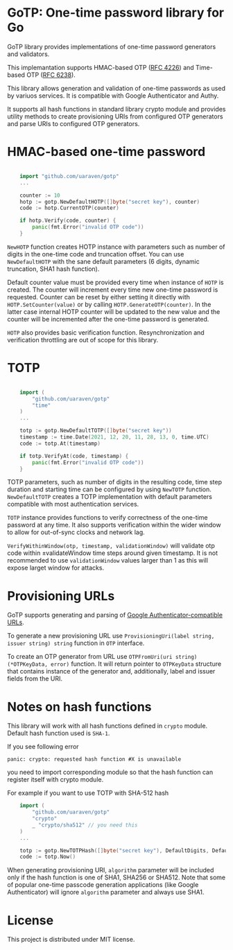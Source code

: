 # GoTP: One-time password library for Go

GoTP library provides implementations of one-time password generators and validators.

This implemantation supports HMAC-based OTP ([RFC 4226](https://datatracker.ietf.org/doc/html/rfc4226)) and Time-based OTP ([RFC 6238](https://www.rfc-editor.org/rfc/rfc6238.html)).

This library allows generation and validation of one-time passwords as used by variuos services. It is compatible with Google Authenticator and Authy.

It supports all hash functions in standard library crypto module and provides utility methods to create provisioning URIs from configured OTP generators and parse URIs to configured OTP generators.
# HMAC-based one-time password

```go

    import "github.com/uaraven/gotp"
    ...

    counter := 10
    hotp := gotp.NewDefaultHOTP([]byte("secret key"), counter)
    code := hotp.CurrentOTP(counter)

    if hotp.Verify(code, counter) {
        panic(fmt.Error("invalid OTP code"))
    }

```

`NewHOTP` function creates HOTP instance with parameters such as number of digits in the one-time code and truncation offset. You can use `NewDefaultHOTP` with the sane default parameters (6 digits, dynamic truncation, SHA1 hash function).

Default counter value must be provided every time when instance of `HOTP` is created. The counter will increment every time new one-time
password is requested. Counter can be reset by either setting it directly with `HOTP.SetCounter(value)` or by calling `HOTP.GenerateOTP(counter)`. In the latter case internal HOTP counter will be updated to the new value and the counter will be incremented after the one-time password is generated.

`HOTP` also provides basic verification function. Resynchronization and verification throttling are out of scope for this library.

# TOTP

```go

    import (
        "github.com/uaraven/gotp"
        "time"
    )
    ...

    totp := gotp.NewDefaultTOTP([]byte("secret key"))
    timestamp := time.Date(2021, 12, 20, 11, 28, 13, 0, time.UTC)
    code := totp.At(timestamp)

    if totp.VerifyAt(code, timestamp) {
        panic(fmt.Error("invalid OTP code"))
    }
```

TOTP parameters, such as number of digits in the resulting code, time step duration and starting time can be configured by using
`NewTOTP` function. `NewDefaultTOTP` creates a TOTP implementation with default parameters compatible with most authentication services.

`TOTP` instance provides functions to verify correctness of the one-time password at any time. It also supports verification within
the wider window to allow for out-of-sync clocks and network lag.

`VerifyWithinWindow(otp, timestamp, validationWindow)` will validate otp code within ±validateWindow time steps
around given timestamp. It is not recommended to use `validationWindow` values larger than 1 as this will expose larget window for attacks.

# Provisioning URLs

GoTP supports generating and parsing of [Google Authenticator-compatible URLs](https://github.com/google/google-authenticator/wiki/Key-Uri-Format).

To generate a new provisioning URL use `ProvisioningUri(label string, issuer string) string` function in `OTP` interface.

To create an OTP generator from URL use `OTPFromUri(uri string) (*OTPKeyData, error)` function. It will return pointer to `OTPKeyData` structure that contains instance of the generator and, additionally, label and issuer fields from the URI.

# Notes on hash functions

This library will work with all hash functions defined in `crypto` module. Default hash function used is `SHA-1`. 

If you see following error

```
panic: crypto: requested hash function #X is unavailable
```

you need to import corresponding module so that the hash function can register itself with crypto module.

For example if you want to use TOTP with SHA-512 hash

```go
    import (
        "github.com/uaraven/gotp"
        "crypto"
        _ "crypto/sha512" // you need this
    )
    ...

    totp := gotp.NewTOTPHash([]byte("secret key"), DefaultDigits, DefaultTimeStep, 0, crypto.SHA512)
    code := totp.Now()
```

When generating provisioning URI, `algorithm` parameter will be included only if the hash function is one of SHA1, SHA256 or SHA512. 
Note that some of popular one-time passcode generation applications (like Google Authenticator) will ignore `algorithm` parameter and always use SHA1.

# License

This project is distributed under MIT license.
